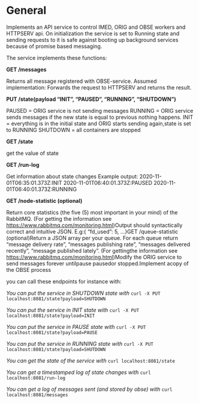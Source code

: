 # General

Implements an API service to control IMED, ORIG and OBSE workers and HTTPSERV api. On initialization the service is set to Running state and sending requests to it is safe
against booting up background services because of promise based messaging.

The service implements these functions:


**GET /messages**

Returns all message registered with OBSE-service. Assumed implementation: Forwards the request to HTTPSERV and returns the result.

**PUT /state(payload “INIT”, “PAUSED”, “RUNNING”, “SHUTDOWN”)**

PAUSED = ORIG service is not sending messages
RUNNING = ORIG service sends messages if the new state is equal to previous nothing happens.
INIT = everything is in the initial state and ORIG starts sending again,state is set to RUNNING
SHUTDOWN = all containers are stopped

**GET /state**

get the value of state

**GET /run-log**

Get information about state changes
Example output:
2020-11-01T06:35:01.373Z:INIT
2020-11-01T06:40:01.373Z:PAUSED
2020-11-01T06:40:01.373Z:RUNNING

**GET /node-statistic (optional)**

Return core statistics (the five (5) most important in your mind) of the RabbitMQ. (For getting the information see https://www.rabbitmq.com/monitoring.html)Output should syntactically correct and intuitive JSON. E.g:{ “fd_used”: 5, ...}GET /queue-statistic (optional)Return a JSON array per your queue. For each queue return “message delivery rate”, “messages publishing rate”, “messages delivered recently”, “message published lately”. (For gettingthe information see https://www.rabbitmq.com/monitoring.html)Modify the ORIG service to send messages forever untilpause pausedor stopped.Implement acopy of the OBSE process


you can call these endpoints for instance with:

*You can put the service in SHUTDOWN state with*
`curl -X PUT localhost:8081/state?payload=SHUTDOWN`

*You can put the service in INIT state with*
`curl -X PUT localhost:8081/state?payload=INIT`

*You can put the service in PAUSE state with*
`curl -X PUT localhost:8081/state?payload=PAUSE`

*You can put the service in RUNNING state with*
`curl -X PUT localhost:8081/state?payload=SHUTDOWN`

*You can get the state of the service with*
`curl localhost:8081/state`

*You can get a timestamped log of state changes with*
`curl localhost:8081/run-log`

*You can get a log of messages sent (and stored by obse) with*
`curl localhost:8081/messages`
